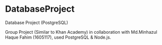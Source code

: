 # DatabaseProject
Database Project (PostgreSQL) 

Group Project (Similar to Khan Academy) in collaboration with Md.Minhazul Haque Fahim (1605117), used PostgreSQL & Node.js.
